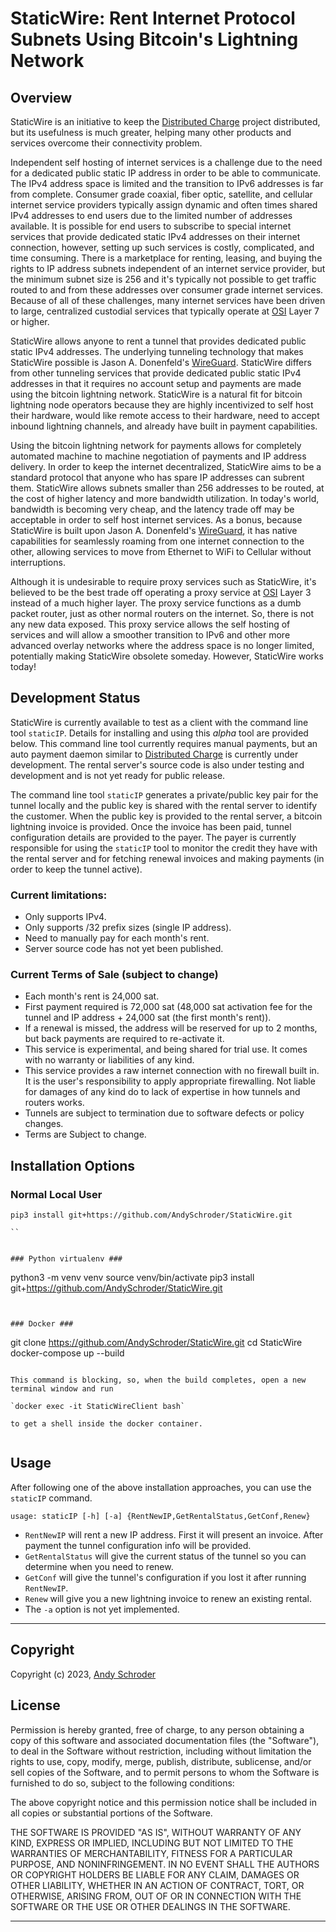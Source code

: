 # StaticWire: Rent Internet Protocol Subnets Using Bitcoin's Lightning Network


## Overview ##

StaticWire is an initiative to keep the [Distributed Charge](http://andyschroder.com/DistributedCharge/) project distributed, but its usefulness is much greater, helping many other products and services overcome their connectivity problem.

Independent self hosting of internet services is a challenge due to the need for a dedicated public static IP address in order to be able to communicate. The IPv4 address space is limited and the transition to IPv6 addresses is far from complete. Consumer grade coaxial, fiber optic, satellite, and cellular internet service providers typically assign dynamic and often times shared IPv4 addresses to end users due to the limited number of addresses available. It is possible for end users to subscribe to special internet services that provide dedicated static IPv4 addresses on their internet connection, however, setting up such services is costly, complicated, and time consuming. There is a marketplace for renting, leasing, and buying the rights to IP address subnets independent of an internet service provider, but the minimum subnet size is 256 and it's typically not possible to get traffic routed to and from these addresses over consumer grade internet services. Because of all of these challenges, many internet services have been driven to large, centralized custodial services that typically operate at [OSI](https://en.wikipedia.org/wiki/OSI_model) Layer 7 or higher.

StaticWire allows anyone to rent a tunnel that provides dedicated public static IPv4 addresses. The underlying tunneling technology that makes StaticWire possible is Jason A. Donenfeld's [WireGuard](https://wireguard.com/). StaticWire differs from other tunneling services that provide dedicated public static IPv4 addresses in that it requires no account setup and payments are made using the bitcoin lightning network. StaticWire is a natural fit for bitcoin lightning node operators because they are highly incentivized to self host their hardware, would like remote access to their hardware, need to accept inbound lightning channels, and already have built in payment capabilities.

Using the bitcoin lightning network for payments allows for completely automated machine to machine negotiation of payments and IP address delivery. In order to keep the internet decentralized, StaticWire aims to be a standard protocol that anyone who has spare IP addresses can subrent them. StaticWire allows subnets smaller than 256 addresses to be routed, at the cost of higher latency and more bandwidth utilization. In today's world, bandwidth is becoming very cheap, and the latency trade off may be acceptable in order to self host internet services. As a bonus, because StaticWire is built upon Jason A. Donenfeld's [WireGuard](https://wireguard.com/), it has native capabilities for seamlessly roaming from one internet connection to the other, allowing services to move from Ethernet to WiFi to Cellular without interruptions.

Although it is undesirable to require proxy services such as StaticWire, it's believed to be the best trade off operating a proxy service at [OSI](https://en.wikipedia.org/wiki/OSI_model) Layer 3 instead of a much higher layer. The proxy service functions as a dumb packet router, just as other normal routers on the internet. So, there is not any new data exposed. This proxy service allows the self hosting of services and will allow a smoother transition to IPv6 and other more advanced overlay networks where the address space is no longer limited, potentially making StaticWire obsolete someday. However, StaticWire works today!

## Development Status ##

StaticWire is currently available to test as a client with the command line tool `staticIP`. Details for installing and using this *alpha* tool are provided below. This command line tool currently requires manual payments, but an auto payment daemon similar to [Distributed Charge](http://andyschroder.com/DistributedCharge/) is currently under development. The rental server's source code is also under testing and development and is not yet ready for public release.

The command line tool `staticIP` generates a private/public key pair for the tunnel locally and the public key is shared with the rental server to identify the customer. When the public key is provided to the rental server, a bitcoin lightning invoice is provided. Once the invoice has been paid, tunnel configuration details are provided to the payer. The payer is currently responsible for using the `staticIP` tool to monitor the credit they have with the rental server and for fetching renewal invoices and making payments (in order to keep the tunnel active).



### Current limitations: ###

- Only supports IPv4.
- Only supports /32 prefix sizes (single IP address).
- Need to manually pay for each month's rent.
- Server source code has not yet been published.



### Current Terms of Sale (subject to change) ###

- Each month's rent is 24,000 sat.
- First payment required is 72,000 sat (48,000 sat activation fee for the tunnel and IP address + 24,000 sat (the first month's rent)).
- If a renewal is missed, the address will be reserved for up to 2 months, but back payments are required to re-activate it.
- This service is experimental, and being shared for trial use. It comes with no warranty or liabilities of any kind.
- This service provides a raw internet connection with no firewall built in. It is the user's responsibility to apply appropriate firewalling. Not liable for damages of any kind do to lack of expertise in how tunnels and routers works.
- Tunnels are subject to termination due to software defects or policy changes.
- Terms are Subject to change.



## Installation Options ##


### Normal Local User ###

```
pip3 install git+https://github.com/AndySchroder/StaticWire.git

``


### Python virtualenv ###

```

python3 -m venv venv
source venv/bin/activate
pip3 install git+https://github.com/AndySchroder/StaticWire.git


```


### Docker ###

```
git clone https://github.com/AndySchroder/StaticWire.git
cd StaticWire
docker-compose up --build
```

This command is blocking, so, when the build completes, open a new terminal window and run

`docker exec -it StaticWireClient bash`

to get a shell inside the docker container.


```



## Usage ##

After following one of the above installation approaches, you can use the `staticIP` command.

`usage: staticIP [-h] [-a] {RentNewIP,GetRentalStatus,GetConf,Renew}`


- `RentNewIP` will rent a new IP address. First it will present an invoice. After payment the tunnel configuration info will be provided.
- `GetRentalStatus` will give the current status of the tunnel so you can determine when you need to renew.
- `GetConf` will give the tunnel's configuration if you lost it after running `RentNewIP`.
- `Renew` will give you a new lightning invoice to renew an existing rental.
- The `-a` option is not yet implemented.


  
  
________________________________________________________________

## Copyright ##

Copyright (c) 2023, [Andy Schroder](http://AndySchroder.com)

## License ##

Permission is hereby granted, free of charge, to any person obtaining a copy of this software and associated documentation files (the "Software"), to deal in the Software without restriction, including without limitation the rights to use, copy, modify, merge, publish, distribute, sublicense, and/or sell copies of the Software, and to permit persons to whom the Software is furnished to do so, subject to the following conditions:

The above copyright notice and this permission notice shall be included in all copies or substantial portions of the Software.

THE SOFTWARE IS PROVIDED "AS IS", WITHOUT WARRANTY OF ANY KIND, EXPRESS OR IMPLIED, INCLUDING BUT NOT LIMITED TO THE WARRANTIES OF MERCHANTABILITY, FITNESS FOR A PARTICULAR PURPOSE, AND NONINFRINGEMENT. IN NO EVENT SHALL THE AUTHORS OR COPYRIGHT HOLDERS BE LIABLE FOR ANY CLAIM, DAMAGES OR OTHER LIABILITY, WHETHER IN AN ACTION OF CONTRACT, TORT, OR OTHERWISE, ARISING FROM, OUT OF OR IN CONNECTION WITH THE SOFTWARE OR THE USE OR OTHER DEALINGS IN THE SOFTWARE.

  
  
________________________________________________________________





